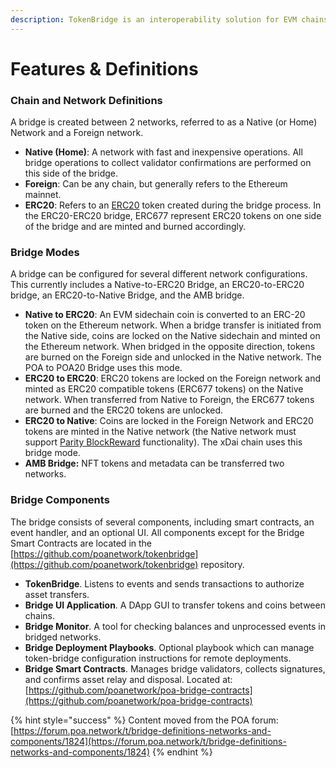 ```yaml
---
description: TokenBridge is an interoperability solution for EVM chains
---
```


# Features & Definitions

### Chain and Network Definitions

A bridge is created between 2 networks, referred to as a Native \(or Home\) Network and a Foreign network.

* **Native \(Home\)**: A network with fast and inexpensive operations. All bridge operations to collect validator confirmations are performed on this side of the bridge.
* **Foreign**: Can be any chain, but generally refers to the Ethereum mainnet.
* **ERC20**: Refers to an [ERC20](https://theethereum.wiki/w/index.php/ERC20_Token_Standard) token created during the bridge process. In the ERC20-ERC20 bridge, ERC677 represent ERC20 tokens on one side of the bridge and are minted and burned accordingly.

### Bridge Modes

A bridge can be configured for several different network configurations. This currently includes a Native-to-ERC20 Bridge, an ERC20-to-ERC20 bridge, an ERC20-to-Native Bridge, and the AMB bridge.

* **Native to ERC20**: An EVM sidechain coin is converted to an ERC-20 token on the Ethereum network. When a bridge transfer is initiated from the Native side, coins are locked on the Native sidechain and minted on the Ethereum network. When bridged in the opposite direction, tokens are burned on the Foreign side and unlocked in the Native network. The POA to POA20 Bridge uses this mode.
* **ERC20 to ERC20**: ERC20 tokens are locked on the Foreign network and minted as ERC20 compatible tokens \(ERC677 tokens\) on the Native network. When transferred from Native to Foreign, the ERC677 tokens are burned and the ERC20 tokens are unlocked.
* **ERC20 to Native**: Coins are locked in the Foreign Network and ERC20 tokens are minted in the Native network \(the Native network must support [Parity BlockReward](https://wiki.parity.io/Block-Reward-Contract) functionality\). The xDai chain uses this bridge mode.
* **AMB Bridge:** NFT tokens and metadata can be transferred two networks.

### Bridge Components

The bridge consists of several components, including smart contracts, an event handler, and an optional UI. All components except for the Bridge Smart Contracts are located in the [https://github.com/poanetwork/tokenbridge](https://github.com/poanetwork/tokenbridge) repository. 

* **TokenBridge**. Listens to events and sends transactions to authorize asset transfers. 
* **Bridge UI Application**. A DApp GUI to transfer tokens and coins between chains. 
* **Bridge Monitor**. A tool for checking balances and unprocessed events in bridged networks. 
* **Bridge Deployment Playbooks**. Optional playbook which can manage token-bridge configuration instructions for remote deployments. 
* **Bridge Smart Contracts**. Manages bridge validators, collects signatures, and confirms asset relay and disposal.  Located at: [https://github.com/poanetwork/poa-bridge-contracts](https://github.com/poanetwork/poa-bridge-contracts)

{% hint style="success" %}
Content moved from the POA forum: [https://forum.poa.network/t/bridge-definitions-networks-and-components/1824](https://forum.poa.network/t/bridge-definitions-networks-and-components/1824)
{% endhint %}

